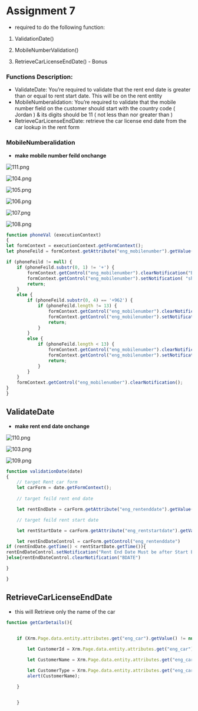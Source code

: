 # Assignment 7

- required to do the following function:

1. ValidationDate()

2. MobileNumberValidation()

3. RetrieveCarLicenseEndDate() - Bonus


### Functions Description:

-  ValidateDate: You’re required to validate that the rent end date is greater than or equal to rent start date. This will be on the rent entity
-  MobileNumberalidation: You’re required to validate that the mobile number field on the customer should start with the country code ( Jordan ) & its digits should be 11 ( not less than nor greater than )
-  RetrieveCarLicenseEndDate: retrieve the car license end date from the car lookup in the rent form

### MobileNumberalidation

- **make mobile number feild onchange**

![111.png](../111.png)


![104.png](../104.png)



![105.png](../105.png)

![106.png](../106.png)

![107.png](../107.png)

![108.png](../108.png)

```js
function phoneVal (executionContext)
{
let formContext = executionContext.getFormContext();
let phoneFeild = formContext.getAttribute("eng_mobilenumber").getValue();

if (phoneFeild != null) {
    if (phoneFeild.substr(0, 1) != '+') {
        formContext.getControl("eng_mobilenumber").clearNotification("BDATE");
        formContext.getControl("eng_mobilenumber").setNotification( "should be formatted with country code +962","BDATE");
        return;
    }
    else {
        if (phoneFeild.substr(0, 4) == '+962') {
            if (phoneFeild.length != 13) {
                formContext.getControl("eng_mobilenumber").clearNotification("BDATE");
                formContext.getControl("eng_mobilenumber").setNotification(" for Jordan country code should be of 9 digit excluding +962" ,"BDATE");
                return;
            }
        }
        else {
            if (phoneFeild.length < 13) {
                formContext.getControl("eng_mobilenumber").clearNotification("BDATE");
                formContext.getControl("eng_mobilenumber").setNotification( " seems to be too short" ,"BDATE");
                return;
            }
        }
    }
    formContext.getControl("eng_mobilenumber").clearNotification();
}
}
```
## ValidateDate

- **make rent end date onchange**

![110.png](../110.png)

![103.png](../103.png)


![109.png](../109.png)

```js
function validationDate(date) 
{
    // target Rent car form
    let carForm = date.getFormContext();
    
    // target feild rent end date

    let rentEndDate = carForm.getAttribute("eng_rentenddate").getValue();

    // target feild rent start date 

    let rentStartDate = carForm.getAttribute("eng_rentstartdate").getValue();

    let rentEndDateControl = carForm.getControl("eng_rentenddate")
if (rentEndDate.getTime() < rentStartDate.getTime()){
rentEndDateControl.setNotification("Rent End Date Must be after Start End Date","BDATE")
}else{rentEndDateControl.clearNotification("BDATE")

}

}
```

## RetrieveCarLicenseEndDate

- this will Retrieve only the name of the car 


```js
function getCarDetails(){

    
    if (Xrm.Page.data.entity.attributes.get("eng_car").getValue() != null) {

        let CustomerId = Xrm.Page.data.entity.attributes.get("eng_car").getValue()[0].id;

        let CustomerName = Xrm.Page.data.entity.attributes.get("eng_car").getValue()[0].name;

        let CustomerType = Xrm.Page.data.entity.attributes.get("eng_car").getValue()[0].entityType;
        alert(CustomerName);

    }


    }
```